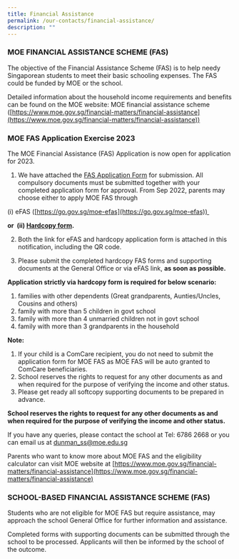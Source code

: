 ```yaml
---
title: Financial Assistance
permalink: /our-contacts/financial-assistance/
description: ""
---
```

### MOE FINANCIAL ASSISTANCE SCHEME (FAS)

The objective of the Financial Assistance Scheme (FAS) is to help needy Singaporean students to meet their basic schooling expenses. The FAS could be funded by MOE or the school.

Detailed information about the household income requirements and benefits can be found on the MOE website: MOE financial assistance scheme ([https://www.moe.gov.sg/financial-matters/financial-assistance](https://www.moe.gov.sg/financial-matters/financial-assistance))

### MOE FAS Application Exercise 2023

The MOE Financial Assistance (FAS) Application is now open for application for 2023.

1. We have attached the [FAS Application Form](https://dunmansec.moe.edu.sg/qql/slot/u194/pdf/2023%20FAS/MOE-FAS-Application-Form-2023.pdf) for submission. All compulsory documents must be submitted together with your completed application form for approval. From Sep 2022, parents may choose either to apply MOE FAS through

(i) eFAS ([https://go.gov.sg/moe-efas](https://go.gov.sg/moe-efas))     

**or  (ii) [Hardcopy form](https://dunmansec.moe.edu.sg/qql/slot/u194/pdf/2023%20FAS/MOE-FAS-Application-Form-2023.pdf).**

2. Both the link for eFAS and hardcopy application form is attached in this notification, including the QR code.

3. Please submit the completed hardcopy FAS forms and supporting documents at the General Office or via eFAS link, **as soon as possible.**

**Application strictly via hardcopy form is required for below scenario:**

1. families with other dependents (Great grandparents, Aunties/Uncles, Cousins and others)
2. family with more than 5 children in govt school
3. family with more than 4 unmarried children not in govt school
4. family with more than 3 grandparents in the household


**Note:**
1. If your child is a ComCare recipient, you do not need to submit the application form for MOE FAS as MOE FAS will be auto granted to ComCare beneficiaries.
2. School reserves the rights to request for any other documents as and when required for the purpose of verifying the income and other status.  
3. Please get ready all softcopy supporting documents to be prepared in advance.  

**School reserves the rights to request for any other documents as and when required for the purpose of verifying the income and other status.**

If you have any queries, please contact the school at Tel: 6786 2668 or you can email us at [dunman\_ss@moe.edu.sg](mailto:dunman_ss@moe.edu.sg)

Parents who want to know more about MOE FAS and the eligibility calculator can visit MOE website at [https://www.moe.gov.sg/financial-matters/financial-assistance](https://www.moe.gov.sg/financial-matters/financial-assistance)

### SCHOOL-BASED FINANCIAL ASSISTANCE SCHEME (FAS)
Students who are not eligible for MOE FAS but require assistance, may approach the school General Office for further information and assistance.

Completed forms with supporting documents can be submitted through the school to be processed. Applicants will then be informed by the school of the outcome.